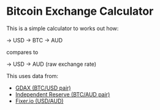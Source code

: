 Bitcoin Exchange Calculator
=================

This is a simple calculator to works out how:

-> USD -> BTC -> AUD

compares to

-> USD -> AUD (raw exchange rate)

This uses data from:

- [GDAX (BTC/USD pair)](https://docs.gdax.com/)
- [Independent Reserve (BTC/AUD pair)](https://www.independentreserve.com/API)
- [Fixer.io (USD/AUD)](http://fixer.io/)
